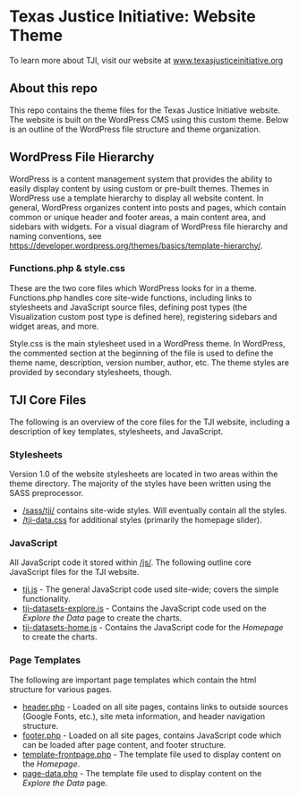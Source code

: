 # Texas Justice Initiative: Website Theme

To learn more about TJI, visit our website at www.texasjusticeinitiative.org

## About this repo

This repo contains the theme files for the Texas Justice Initiative website. The website is built on the WordPress CMS using this custom theme. Below is an outline of the WordPress file structure and theme organization.

## WordPress File Hierarchy

WordPress is a content management system that provides the ability to easily display content by using custom or pre-built themes. Themes in WordPress use a template hierarchy to display all website content. In general, WordPress organizes content into posts and pages, which contain common or unique header and footer areas, a main content area, and sidebars with widgets. For a visual diagram of WordPress file hierarchy and naming conventions, see https://developer.wordpress.org/themes/basics/template-hierarchy/.

### Functions.php & style.css

These are the two core files which WordPress looks for in a theme. Functions.php handles core site-wide functions, including links to stylesheets and JavaScript source files, defining post types (the Visualization custom post type is defined here), registering sidebars and widget areas, and more.

Style.css is the main stylesheet used in a WordPress theme. In WordPress, the commented section at the beginning of the file is used to define the theme name, description, version number, author, etc. The theme styles are provided by secondary stylesheets, though.

## TJI Core Files

The following is an overview of the core files for the TJI website, including a description of key templates, stylesheets, and JavaScript. 

### Stylesheets

Version 1.0 of the website stylesheets are located in two areas within the theme directory. The majority of the styles have been written using the SASS preprocessor.

* [/sass/tji/](https://github.com/texas-justice-initiative/website/tree/master/sass/tji) contains site-wide styles. Will eventually contain all the styles.
* [/tji-data.css](https://github.com/texas-justice-initiative/website/tree/master/tji-data.css) for additional styles (primarily the homepage slider).

### JavaScript

All JavaScript code it stored within [/js/](https://github.com/texas-justice-initiative/website/tree/master/js). The following outline core JavaScript files for the TJI website.

* [tji.js](https://github.com/texas-justice-initiative/website/tree/master/js/tji.js) - The general JavaScript code used site-wide; covers the simple functionality.
* [tji-datasets-explore.js](https://github.com/texas-justice-initiative/website/tree/master/js/tji-datasets-explore.js) - Contains the JavaScript code used on the _Explore the Data_ page to create the charts.
* [tji-datasets-home.js](https://github.com/texas-justice-initiative/website/tree/master/js/tji-datasets-home.js) - Contains the JavaScript code for the _Homepage_ to create the charts.

### Page Templates

The following are important page templates which contain the html structure for various pages.

* [header.php](https://github.com/texas-justice-initiative/website/tree/master/header.php) - Loaded on all site pages, contains links to outside sources (Google Fonts, etc.), site meta information, and header navigation structure.
* [footer.php](https://github.com/texas-justice-initiative/website/tree/master/footer.php) - Loaded on all site pages, contains JavaScript code which can be loaded after page content, and footer structure. 
* [template-frontpage.php](https://github.com/texas-justice-initiative/website/tree/master/template-frontpage.php) - The template file used to display content on the _Homepage_.
* [page-data.php](https://github.com/texas-justice-initiative/website/tree/master/page-data.php) - The template file used to display content on the _Explore the Data_ page.
